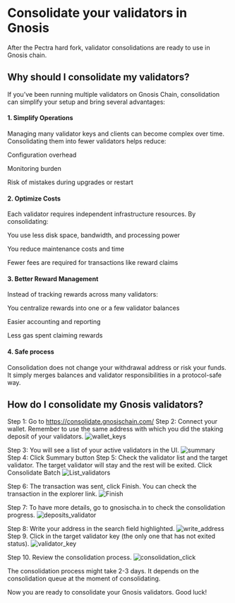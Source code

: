 

# Consolidate your validators in Gnosis

After the Pectra hard fork, validator consolidations are ready to use in Gnosis chain. 

## Why should I consolidate my validators? 
If you’ve been running multiple validators on Gnosis Chain, consolidation can simplify your setup and bring several advantages:

#### 1. Simplify Operations

Managing many validator keys and clients can become complex over time. Consolidating them into fewer validators helps reduce:

Configuration overhead

Monitoring burden

Risk of mistakes during upgrades or restart

#### 2. Optimize Costs

Each validator requires independent infrastructure resources. By consolidating:

You use less disk space, bandwidth, and processing power

You reduce maintenance costs and time

Fewer fees are required for transactions like reward claims

#### 3. Better Reward Management
Instead of tracking rewards across many validators:

You centralize rewards into one or a few validator balances

Easier accounting and reporting

Less gas spent claiming rewards

#### 4. Safe process
Consolidation does not change your withdrawal address or risk your funds. It simply merges balances and validator responsibilities in a protocol-safe way.

## How do I consolidate my Gnosis validators?
Step 1: Go to https://consolidate.gnosischain.com/
Step 2: Connect your wallet. Remember to use the same address with which you did the staking deposit of your validators. 
![wallet_keys](/img/continue.png)

Step 3: You will see a list of your active validators in the UI.
![summary](/img/summary.png)
Step 4: Click Summary button
Step 5: Check the validator list and the target validator. The target validator will stay and the rest will be exited. Click Consolidate Batch
![List_validators](/img/list_validators.png)

Step 6: The transaction was sent, click Finish. You can check the transaction in the explorer link. 
![Finish](/img/finish.png)

Step 7: To have more details, go to gnosischa.in to check the consolidation progress.
![deposits_validator](/img/deposits_validator.png)

Step 8: Write your address in the search field highlighted. 
![write_address](/img/write_address.png)
Step 9. Click in the target validator key (the only one that has not exited status).
![validator_key](/img/validator_key.png)

Step 10. Review the consolidation process. 
![consolidation_click](/img/consolidation_click.png)


The consolidation process might take 2-3 days. It depends on the consolidation queue at the moment of consolidating.

Now you are ready to consolidate your Gnosis validators. 
Good luck! 